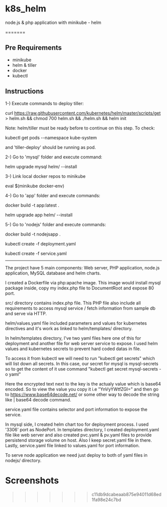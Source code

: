 # k8s_helm
node.js &amp; php application with minikube - helm


=======
## Pre Requirements

- minikube
- helm & tiller
- docker
- kubectl

## Instructions

1-) Execute commands to deploy tiller:

curl https://raw.githubusercontent.com/kubernetes/helm/master/scripts/get > helm.sh && chmod 700 helm.sh && ./helm.sh && helm init

Note: helm/tiller must be ready before to continue on this step. To check:

kubectl get pods --namespace kube-system

and 'tiller-deploy' should be running as pod.

2-) Go to 'mysql' folder and execute command:

helm upgrade mysql helm/ --install

3-) Link local docker repos to minikube

eval $(minikube docker-env)

4-) Go to 'app' folder and execute commands:

docker build -t app:latest .

helm upgrade app helm/ --install

5-) Go to 'nodejs' folder and execute commands:

docker build -t nodejsapp .

kubectl create -f deployment.yaml

kubectl create -f service.yaml

---

The project have 5 main components: Web server, PHP application, node.js application, MySQL database and helm charts.

I created a Dockerfile via php:apache image. This image would install mysql package inside, copy my index.php file to DocumentRoot and expose 80 port.

src/ directory contains index.php file. This PHP file also include all requirements to access mysql service / fetch information from sample db and serve via HTTP.

helm/values.yaml file included parameters and values for kubernetes directives and it's work as linked to helm/templates/ directory.

In helm/templates directory, I've two yaml files here one of this for deployment and another file for web server service to expose. I used helm values and kubernetes secrets to prevent hard coded datas in file.

To access it from kubectl we will need to run "kubectl get secrets" which will list down all secrets. In this case, our secret for mysql is mysql-secrets so to get the content of it use command "kubectl get secret mysql-secrets -o yaml"

Here the encrypted text next to the key is the actualy value which is base64 encoded. So to view the value you copy it i.e "YnVyYWtfZGI=" and then go to https://www.base64decode.net/ or some other way to decode the string like | base64 decode command.

service.yaml file contains selector and port information to expose the service.

In mysql side, I created helm chart too for deployment process. I used '3306' port as NodePort. In templates directory, I created deployment.yaml file like web server and also created pvc.yaml & pv.yaml files to provide persistend storage volume on host. Also I keep secret.yaml file in there. Lastly, service.yaml file linked to values.yaml for port information.

To serve node application we need just deploy to both of yaml files in nodejs/ directory.

# Screenshots
>>>>>>> c11db9dcabeaab875e94011d68ed1fa98e24c7bd
